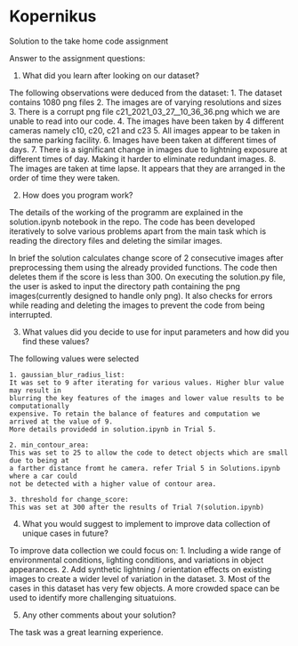 # Kopernikus
Solution to the take home code assignment

Answer to the assignment questions:

1. What did you learn after looking on our dataset?

The following observations were deduced from the dataset:
    1. The dataset contains 1080 png files
    2. The images are of varying resolutions and sizes
    3. There is a corrupt png file c21_2021_03_27__10_36_36.png which we are unable to read into our code.
    4. The images have been taken by 4 different cameras namely c10, c20, c21 and c23
    5. All images appear to be taken in the same parking facility.
    6. Images have been taken at different times of days.
    7. There is a significant change in images due to lightning exposure at different times of day. Making it harder to eliminate redundant images.
    8. The images are taken at time lapse. It appears that they are arranged in the order of time they were taken.

2. How does you program work?

The details of the working of the programm are explained in the solution.ipynb notebook in the repo. The code has been developed iteratively to solve various problems apart from the main task which is reading the directory files and deleting the similar images. 

In brief the solution calculates change score of 2 consecutive images after preprocessing them using the already provided functions. The code then deletes them if the score is less than 300. On executing the solution.py file, the user is asked to input the directory path containing the png images(currently designed to handle only png). It also checks for errors while reading and deleting the images to prevent the code from being interrupted.

3. What values did you decide to use for input parameters and how did you find these values?

The following values were selected

    1. gaussian_blur_radius_list: 
    It was set to 9 after iterating for various values. Higher blur value may result in 
    blurring the key features of the images and lower value results to be computationally 
    expensive. To retain the balance of features and computation we arrived at the value of 9.
    More details providedd in solution.ipynb in Trial 5.

    2. min_contour_area: 
    This was set to 25 to allow the code to detect objects which are small due to being at
    a farther distance fromt he camera. refer Trial 5 in Solutions.ipynb where a car could 
    not be detected with a higher value of contour area. 

    3. threshold for change_score:
    This was set at 300 after the results of Trial 7(solution.ipynb)

4. What you would suggest to implement to improve data collection of unique cases in future?

To improve data collection we could focus on:
    1.  Including a wide range of environmental conditions, lighting conditions, and variations in object appearances.
    2. Add synthetic lightning / orientation effects on existing images to create a wider level of variation in the dataset.
    3. Most of the cases in this dataset has very few objects. A more crowded space can be used to identify more challenging situatuions.

5. Any other comments about your solution?

The task was a great learning experience.

